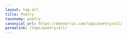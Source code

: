 ```yaml
---
layout: tag-all
title: Poetry
taxonomy: poetry
canonical_url: https://bennorris.com/tags/poetry/all/
permalink: /tags/poetry/all/
---
```

